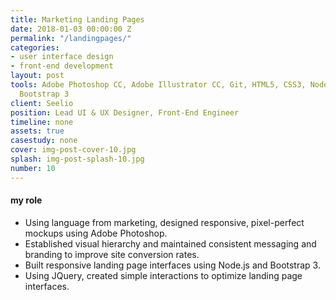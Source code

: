 ```yaml
---
title: Marketing Landing Pages
date: 2018-01-03 00:00:00 Z
permalink: "/landingpages/"
categories:
- user interface design
- front-end development
layout: post
tools: Adobe Photoshop CC, Adobe Illustrator CC, Git, HTML5, CSS3, Node.js, JQuery,
  Bootstrap 3
client: Seelio
position: Lead UI & UX Designer, Front-End Engineer
timeline: none
assets: true
casestudy: none
cover: img-post-cover-10.jpg
splash: img-post-splash-10.jpg
number: 10
---
```


<h4 class="heading heading--regular heading--emphasize post__heading--stacked">my role</h4>
<div class="marker-post-heading"></div>
<ul>
	<li>Using language from marketing, designed responsive, pixel-perfect mockups using Adobe Photoshop.</li>
	<li>Established visual hierarchy and maintained consistent messaging and branding to improve site conversion rates.</li>
	<li>Built responsive landing page interfaces using Node.js and Bootstrap 3.</li>
	<li>Using JQuery, created simple interactions to optimize landing page interfaces.</li>
</ul>
